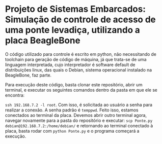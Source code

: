 # Projeto de Sistemas Embarcados: Simulação de controle de acesso de uma ponte levadiça, utilizando a placa BeagleBone

O código utilizado para controle é escrito em python, não necessitando de toolchain para geração de código de máquina, já que trata-se de uma linguagem interpretada, cujo interpretador é software default de distribuições linux, das quais o Debian, sistema operacional instalado na BeagleBone, faz parte.

Para execução deste código, basta clonar este repositório, abrir um terminal, e executar os seguintes comandos dentro da pasta em que ele se encontra:

```ssh 192.168.7.2 -l root```. Com isso, é solicitada ao usuário a senha para realizar a conexão. A senha padrão é ```temppwd```. Feito isso, estamos conectados ao terminal da placa. Devemos abrir outro terminal agora, navegar novamente para a pasta do repositório e executar: ```scp Ponte.py debian@192.168.7.2:/home/debian/``` e retornando ao terminal conectado à placa, basta rodar com ```python Ponte.py``` e o programa começará a execução.